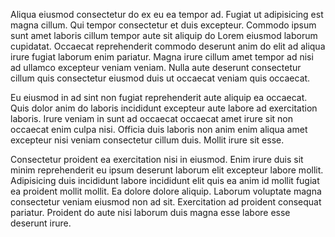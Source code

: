 Aliqua eiusmod consectetur do ex eu ea tempor ad. Fugiat ut adipisicing est magna cillum. Qui tempor consectetur et duis excepteur. Commodo ipsum sunt amet laboris cillum tempor aute sit aliquip do Lorem eiusmod laborum cupidatat. Occaecat reprehenderit commodo deserunt anim do elit ad aliqua irure fugiat laborum enim pariatur. Magna irure cillum amet tempor ad nisi ad ullamco excepteur veniam veniam. Nulla aute deserunt consectetur cillum quis consectetur eiusmod duis ut occaecat veniam quis occaecat.

Eu eiusmod in ad sint non fugiat reprehenderit aute aliquip ea occaecat. Quis dolor anim do laboris incididunt excepteur aute labore ad exercitation laboris. Irure veniam in sunt ad occaecat occaecat amet irure sit non occaecat enim culpa nisi. Officia duis laboris non anim enim aliqua amet excepteur nisi veniam consectetur cillum duis. Mollit irure sit esse.

Consectetur proident ea exercitation nisi in eiusmod. Enim irure duis sit minim reprehenderit eu ipsum deserunt laborum elit excepteur labore mollit. Adipisicing duis incididunt labore incididunt elit quis ea anim id mollit fugiat ea proident mollit mollit. Ea dolore dolore aliquip. Laborum voluptate magna consectetur veniam eiusmod non ad sit. Exercitation ad proident consequat pariatur. Proident do aute nisi laborum duis magna esse labore esse deserunt irure.